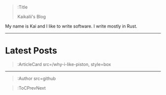 
> :Title
>
> Kaikalii's Blog

My name is Kai and I like to write software. I write mostly in Rust.

---

# Latest Posts

> :ArticleCard src=/why-i-like-piston, style=box

---

> :Author src=github

> :ToCPrevNext
